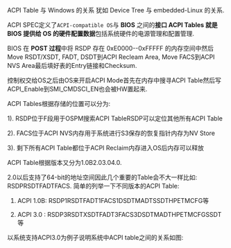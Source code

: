 
ACPI Table 与 Windows 的关系 犹如 Device Tree 与 embedded-Linux 的关系. 

ACPI SPEC定义了`ACPI-compatible OS`与 **BIOS** 之间的**接口 ACPI Tables 就是 BIOS 提供给 OS 的硬件配置数据**包括系统硬件的电源管理和配置管理. 

BIOS 在 **POST 过程**中将 RSDP 存在 0xE0000--0xFFFFF 的内存空间中然后Move RSDT/XSDT, FADT, DSDT到ACPI Recleam Area, Move FACS到ACPI NVS Area最后填好表的Entry链接和Checksum. 

控制权交给OS之后由OS来开启ACPI Mode首先在内存中搜寻ACPI Table然后写ACPI_Enable到SMI_CMDSCI_EN也会被HW置起来. 

ACPI Tables根据存储的位置可以分为: 

1).  RSDP位于F段用于OSPM搜索ACPI TableRSDP可以定位其他所有ACPI Table

2).  FACS位于ACPI NVS内存用于系统进行S3保存的恢复指针内存为NV Store

3). 剩下所有ACPI Table都位于ACPI Reclaim内存进入OS后内存可以释放

ACPI Table根据版本又分为1.0B2.03.04.0. 

2.0以后支持了64-bit的地址空间因此几个重要的Table会不大一样比如: RSDPRSDTFADTFACS. 简单的列举一下不同版本的ACPI Table: 

1) ACPI 1.0B: RSDP1RSDTFADT1FACS1DSDTMADTSSDTHPETMCFG等

2) ACPI 3.0 : RSDP3RSDTXSDTFADT3FACS3DSDTMADTHPETMCFGSSDT等

以系统支持ACPI3.0为例子说明系统中ACPI table之间的关系如图: 


